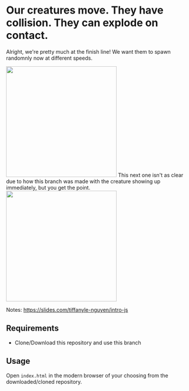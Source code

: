 # Our creatures move. They have collision. They can explode on contact.

Alright, we're pretty much at the finish line! We want them to spawn randomnly now at different speeds.

<img src="https://user-images.githubusercontent.com/11183523/51428481-35ba6180-1bd2-11e9-81db-d37628318049.gif" width=300/>
This next one isn't as clear due to how this branch was made with the creature showing up immediately, but you get the point.
<img src="https://user-images.githubusercontent.com/11183523/51428482-35ba6180-1bd2-11e9-9d73-0fd6de4b0082.gif" width=300/>

Notes: https://slides.com/tiffanyle-nguyen/intro-js

## Requirements

- Clone/Download this repository and use this branch

## Usage

Open `index.html` in the modern browser of your choosing from the downloaded/cloned repository.
